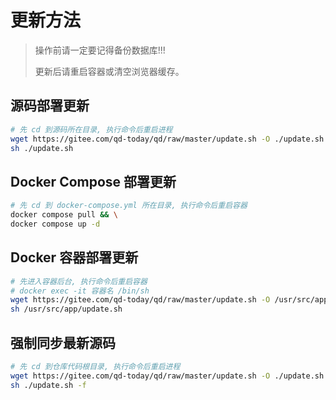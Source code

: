 # 更新方法

> 操作前请一定要记得备份数据库!!!
>
> 更新后请重启容器或清空浏览器缓存。

## 源码部署更新

``` sh
# 先 cd 到源码所在目录, 执行命令后重启进程
wget https://gitee.com/qd-today/qd/raw/master/update.sh -O ./update.sh && \
sh ./update.sh
```

## Docker Compose 部署更新

``` sh
# 先 cd 到 docker-compose.yml 所在目录, 执行命令后重启容器
docker compose pull && \
docker compose up -d
```

## Docker 容器部署更新

``` sh
# 先进入容器后台, 执行命令后重启容器
# docker exec -it 容器名 /bin/sh
wget https://gitee.com/qd-today/qd/raw/master/update.sh -O /usr/src/app/update.sh && \
sh /usr/src/app/update.sh
```

## 强制同步最新源码

``` sh
# 先 cd 到仓库代码根目录, 执行命令后重启进程
wget https://gitee.com/qd-today/qd/raw/master/update.sh -O ./update.sh && \
sh ./update.sh -f
```

